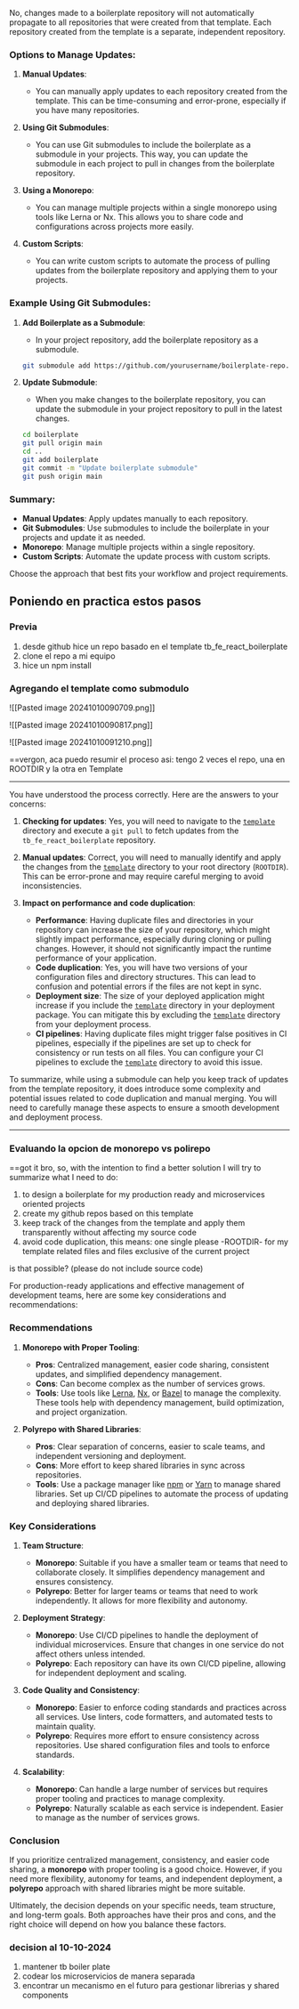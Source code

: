 
No, changes made to a boilerplate repository will not automatically propagate to all repositories that were created from that template. Each repository created from the template is a separate, independent repository. 

### Options to Manage Updates:

1. **Manual Updates**:
   - You can manually apply updates to each repository created from the template. This can be time-consuming and error-prone, especially if you have many repositories.

2. **Using Git Submodules**:
   - You can use Git submodules to include the boilerplate as a submodule in your projects. This way, you can update the submodule in each project to pull in changes from the boilerplate repository.

3. **Using a Monorepo**:
   - You can manage multiple projects within a single monorepo using tools like Lerna or Nx. This allows you to share code and configurations across projects more easily.

4. **Custom Scripts**:
   - You can write custom scripts to automate the process of pulling updates from the boilerplate repository and applying them to your projects.

### Example Using Git Submodules:

1. **Add Boilerplate as a Submodule**:
   - In your project repository, add the boilerplate repository as a submodule.

   ```sh
   git submodule add https://github.com/yourusername/boilerplate-repo.git boilerplate
   ```

2. **Update Submodule**:
   - When you make changes to the boilerplate repository, you can update the submodule in your project repository to pull in the latest changes.

   ```sh
   cd boilerplate
   git pull origin main
   cd ..
   git add boilerplate
   git commit -m "Update boilerplate submodule"
   git push origin main
   ```

### Summary:

- **Manual Updates**: Apply updates manually to each repository.
- **Git Submodules**: Use submodules to include the boilerplate in your projects and update it as needed.
- **Monorepo**: Manage multiple projects within a single repository.
- **Custom Scripts**: Automate the update process with custom scripts.

Choose the approach that best fits your workflow and project requirements.


## Poniendo en practica estos pasos

### Previa

1. desde github hice un repo basado en el template tb_fe_react_boilerplate
2. clone el repo a mi equipo
3. hice un npm install

### Agregando el template como submodulo

![[Pasted image 20241010090709.png]]

![[Pasted image 20241010090817.png]]

![[Pasted image 20241010091210.png]]

==vergon, aca puedo resumir el proceso asi: tengo 2 veces el repo, una en ROOTDIR y la otra en Template

___
You have understood the process correctly. Here are the answers to your concerns:

1. **Checking for updates**: Yes, you will need to navigate to the [`template`](command:_github.copilot.openRelativePath?%5B%7B%22scheme%22%3A%22file%22%2C%22authority%22%3A%22%22%2C%22path%22%3A%22%2Fhome%2Fhftamayo%2Fsourcecode%2Freactjs%2Fmyprojects%2Fbuddyman%2Fbuddyman_react_microshared%2Ftemplate%22%2C%22query%22%3A%22%22%2C%22fragment%22%3A%22%22%7D%2C%2278359f25-273e-4aef-adad-a9ae1d166add%22%5D "/home/hftamayo/sourcecode/reactjs/myprojects/buddyman/buddyman_react_microshared/template") directory and execute a `git pull` to fetch updates from the `tb_fe_react_boilerplate` repository.

2. **Manual updates**: Correct, you will need to manually identify and apply the changes from the [`template`](command:_github.copilot.openRelativePath?%5B%7B%22scheme%22%3A%22file%22%2C%22authority%22%3A%22%22%2C%22path%22%3A%22%2Fhome%2Fhftamayo%2Fsourcecode%2Freactjs%2Fmyprojects%2Fbuddyman%2Fbuddyman_react_microshared%2Ftemplate%22%2C%22query%22%3A%22%22%2C%22fragment%22%3A%22%22%7D%2C%2278359f25-273e-4aef-adad-a9ae1d166add%22%5D "/home/hftamayo/sourcecode/reactjs/myprojects/buddyman/buddyman_react_microshared/template") directory to your root directory (`ROOTDIR`). This can be error-prone and may require careful merging to avoid inconsistencies.

3. **Impact on performance and code duplication**:
   - **Performance**: Having duplicate files and directories in your repository can increase the size of your repository, which might slightly impact performance, especially during cloning or pulling changes. However, it should not significantly impact the runtime performance of your application.
   - **Code duplication**: Yes, you will have two versions of your configuration files and directory structures. This can lead to confusion and potential errors if the files are not kept in sync.
   - **Deployment size**: The size of your deployed application might increase if you include the [`template`](command:_github.copilot.openRelativePath?%5B%7B%22scheme%22%3A%22file%22%2C%22authority%22%3A%22%22%2C%22path%22%3A%22%2Fhome%2Fhftamayo%2Fsourcecode%2Freactjs%2Fmyprojects%2Fbuddyman%2Fbuddyman_react_microshared%2Ftemplate%22%2C%22query%22%3A%22%22%2C%22fragment%22%3A%22%22%7D%2C%2278359f25-273e-4aef-adad-a9ae1d166add%22%5D "/home/hftamayo/sourcecode/reactjs/myprojects/buddyman/buddyman_react_microshared/template") directory in your deployment package. You can mitigate this by excluding the [`template`](command:_github.copilot.openRelativePath?%5B%7B%22scheme%22%3A%22file%22%2C%22authority%22%3A%22%22%2C%22path%22%3A%22%2Fhome%2Fhftamayo%2Fsourcecode%2Freactjs%2Fmyprojects%2Fbuddyman%2Fbuddyman_react_microshared%2Ftemplate%22%2C%22query%22%3A%22%22%2C%22fragment%22%3A%22%22%7D%2C%2278359f25-273e-4aef-adad-a9ae1d166add%22%5D "/home/hftamayo/sourcecode/reactjs/myprojects/buddyman/buddyman_react_microshared/template") directory from your deployment process.
   - **CI pipelines**: Having duplicate files might trigger false positives in CI pipelines, especially if the pipelines are set up to check for consistency or run tests on all files. You can configure your CI pipelines to exclude the [`template`](command:_github.copilot.openRelativePath?%5B%7B%22scheme%22%3A%22file%22%2C%22authority%22%3A%22%22%2C%22path%22%3A%22%2Fhome%2Fhftamayo%2Fsourcecode%2Freactjs%2Fmyprojects%2Fbuddyman%2Fbuddyman_react_microshared%2Ftemplate%22%2C%22query%22%3A%22%22%2C%22fragment%22%3A%22%22%7D%2C%2278359f25-273e-4aef-adad-a9ae1d166add%22%5D "/home/hftamayo/sourcecode/reactjs/myprojects/buddyman/buddyman_react_microshared/template") directory to avoid this issue.

To summarize, while using a submodule can help you keep track of updates from the template repository, it does introduce some complexity and potential issues related to code duplication and manual merging. You will need to carefully manage these aspects to ensure a smooth development and deployment process.

___
### Evaluando la opcion de monorepo vs polirepo

==got it bro, so, with the intention to find a better solution I will try to summarize what I need to do:
1. to design a boilerplate for my production ready and microservices oriented projects
2. create my github repos based on this template
3. keep track of the changes from the template and apply them transparently without affecting my source code
4. avoid code duplication, this means: one single please -ROOTDIR- for my template related files and files exclusive of the current project

is that possible? (please do not include source code)



For production-ready applications and effective management of development teams, here are some key considerations and recommendations:

### Recommendations

1. **Monorepo with Proper Tooling**:
   - **Pros**: Centralized management, easier code sharing, consistent updates, and simplified dependency management.
   - **Cons**: Can become complex as the number of services grows.
   - **Tools**: Use tools like [Lerna](https://lerna.js.org/), [Nx](https://nx.dev/), or [Bazel](https://bazel.build/) to manage the complexity. These tools help with dependency management, build optimization, and project organization.

2. **Polyrepo with Shared Libraries**:
   - **Pros**: Clear separation of concerns, easier to scale teams, and independent versioning and deployment.
   - **Cons**: More effort to keep shared libraries in sync across repositories.
   - **Tools**: Use a package manager like [npm](https://www.npmjs.com/) or [Yarn](https://yarnpkg.com/) to manage shared libraries. Set up CI/CD pipelines to automate the process of updating and deploying shared libraries.

### Key Considerations

1. **Team Structure**:
   - **Monorepo**: Suitable if you have a smaller team or teams that need to collaborate closely. It simplifies dependency management and ensures consistency.
   - **Polyrepo**: Better for larger teams or teams that need to work independently. It allows for more flexibility and autonomy.

2. **Deployment Strategy**:
   - **Monorepo**: Use CI/CD pipelines to handle the deployment of individual microservices. Ensure that changes in one service do not affect others unless intended.
   - **Polyrepo**: Each repository can have its own CI/CD pipeline, allowing for independent deployment and scaling.

3. **Code Quality and Consistency**:
   - **Monorepo**: Easier to enforce coding standards and practices across all services. Use linters, code formatters, and automated tests to maintain quality.
   - **Polyrepo**: Requires more effort to ensure consistency across repositories. Use shared configuration files and tools to enforce standards.

4. **Scalability**:
   - **Monorepo**: Can handle a large number of services but requires proper tooling and practices to manage complexity.
   - **Polyrepo**: Naturally scalable as each service is independent. Easier to manage as the number of services grows.

### Conclusion

If you prioritize centralized management, consistency, and easier code sharing, a **monorepo** with proper tooling is a good choice. However, if you need more flexibility, autonomy for teams, and independent deployment, a **polyrepo** approach with shared libraries might be more suitable.

Ultimately, the decision depends on your specific needs, team structure, and long-term goals. Both approaches have their pros and cons, and the right choice will depend on how you balance these factors.


### decision al 10-10-2024

1. mantener tb boiler plate 
2. codear los microservicios de manera separada 
3. encontrar un mecanismo en el futuro para gestionar librerias y shared components